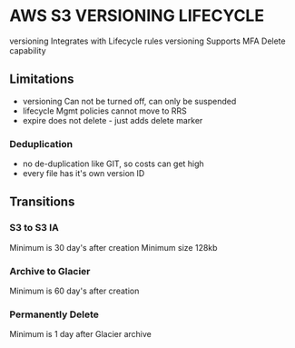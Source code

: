 # AWS S3 VERSIONING LIFECYCLE
versioning Integrates with Lifecycle rules
versioning Supports MFA Delete capability

## Limitations
- versioning Can not be turned off, can only be suspended
- lifecycle Mgmt policies cannot move to RRS
- expire does not delete - just adds delete marker

### Deduplication
- no de-duplication like GIT, so costs can get high
- every file has it's own version ID

## Transitions

### S3 to S3 IA
Minimum is 30 day's after creation
Minimum size 128kb

### Archive to Glacier
Minimum is 60 day's after creation

### Permanently Delete
Minimum is 1 day after Glacier archive
